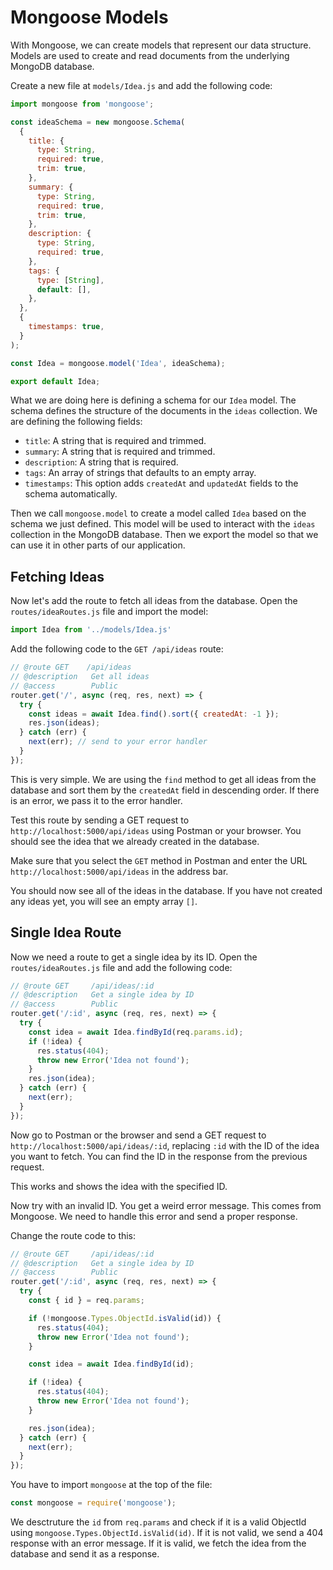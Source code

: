 # Mongoose Models

With Mongoose, we can create models that represent our data structure. Models are used to create and read documents from the underlying MongoDB database.

Create a new file at `models/Idea.js` and add the following code:

```javascript
import mongoose from 'mongoose';

const ideaSchema = new mongoose.Schema(
  {
    title: {
      type: String,
      required: true,
      trim: true,
    },
    summary: {
      type: String,
      required: true,
      trim: true,
    },
    description: {
      type: String,
      required: true,
    },
    tags: {
      type: [String],
      default: [],
    },
  },
  {
    timestamps: true,
  }
);

const Idea = mongoose.model('Idea', ideaSchema);

export default Idea;
```

What we are doing here is defining a schema for our `Idea` model. The schema defines the structure of the documents in the `ideas` collection. We are defining the following fields:

- `title`: A string that is required and trimmed.
- `summary`: A string that is required and trimmed.
- `description`: A string that is required.
- `tags`: An array of strings that defaults to an empty array.
- `timestamps`: This option adds `createdAt` and `updatedAt` fields to the schema automatically.

Then we call `mongoose.model` to create a model called `Idea` based on the schema we just defined. This model will be used to interact with the `ideas` collection in the MongoDB database. Then we export the model so that we can use it in other parts of our application.

## Fetching Ideas

Now let's add the route to fetch all ideas from the database. Open the `routes/ideaRoutes.js` file and import the model:

```js
import Idea from '../models/Idea.js'
````



Add the following code to the `GET /api/ideas` route:

```javascript
// @route GET    /api/ideas
// @description   Get all ideas
// @access        Public
router.get('/', async (req, res, next) => {
  try {
    const ideas = await Idea.find().sort({ createdAt: -1 });
    res.json(ideas);
  } catch (err) {
    next(err); // send to your error handler
  }
});
```

This is very simple. We are using the `find` method to get all ideas from the database and sort them by the `createdAt` field in descending order. If there is an error, we pass it to the error handler.

Test this route by sending a GET request to `http://localhost:5000/api/ideas` using Postman or your browser. You should see the idea that we already created in the database.

Make sure that you select the `GET` method in Postman and enter the URL `http://localhost:5000/api/ideas` in the address bar.

You should now see all of the ideas in the database. If you have not created any ideas yet, you will see an empty array `[]`.

## Single Idea Route

Now we need a route to get a single idea by its ID. Open the `routes/ideaRoutes.js` file and add the following code:

```javascript
// @route GET     /api/ideas/:id
// @description   Get a single idea by ID
// @access        Public
router.get('/:id', async (req, res, next) => {
  try {
    const idea = await Idea.findById(req.params.id);
    if (!idea) {
      res.status(404);
      throw new Error('Idea not found');
    }
    res.json(idea);
  } catch (err) {
    next(err);
  }
});
```

Now go to Postman or the browser and send a GET request to `http://localhost:5000/api/ideas/:id`, replacing `:id` with the ID of the idea you want to fetch. You can find the ID in the response from the previous request.

This works and shows the idea with the specified ID.

Now try with an invalid ID. You get a weird error message. This comes from Mongoose. We need to handle this error and send a proper response.

Change the route code to this:

```javascript
// @route GET     /api/ideas/:id
// @description   Get a single idea by ID
// @access        Public
router.get('/:id', async (req, res, next) => {
  try {
    const { id } = req.params;

    if (!mongoose.Types.ObjectId.isValid(id)) {
      res.status(404);
      throw new Error('Idea not found');
    }

    const idea = await Idea.findById(id);

    if (!idea) {
      res.status(404);
      throw new Error('Idea not found');
    }

    res.json(idea);
  } catch (err) {
    next(err);
  }
});
```

You have to import `mongoose` at the top of the file:

```javascript
const mongoose = require('mongoose');
```

We desctruture the `id` from `req.params` and check if it is a valid ObjectId using `mongoose.Types.ObjectId.isValid(id)`. If it is not valid, we send a 404 response with an error message. If it is valid, we fetch the idea from the database and send it as a response.

